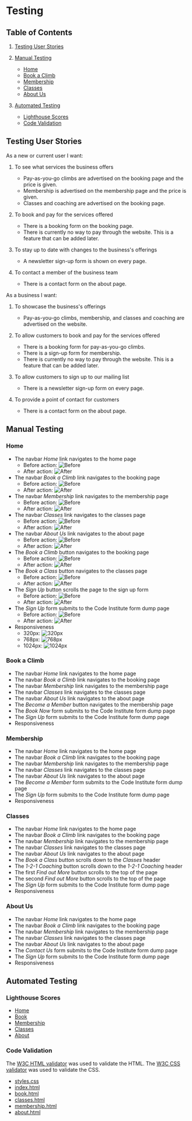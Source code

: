 # Testing

## Table of Contents

1. [Testing User Stories](#testing-user-stories)
2. [Manual Testing](#manual-testing)

   - [Home](#home)
   - [Book a Climb](#book)
   - [Membership](#membership)
   - [Classes](#classes)
   - [About Us](#about)

3. [Automated Testing](#automated-testing)

   - [Lighthouse Scores](#lighthouse-scores)
   - [Code Validation](#code-validation)

<a name="#testing-user-stores"></a>

## Testing User Stories

As a new or current user I want:

1. To see what services the business offers

   - Pay-as-you-go climbs are advertised on the booking page and the price is given.
   - Membership is advertised on the membership page and the price is given.
   - Classes and coaching are advertised on the booking page.

2. To book and pay for the services offered

   - There is a booking form on the booking page.
   - There is currently no way to pay through the website. This is a feature that can be added later.

3. To stay up to date with changes to the business's offerings

   - A newsletter sign-up form is shown on every page.

4. To contact a member of the business team

   - There is a contact form on the about page.

As a business I want:

1. To showcase the business's offerings

   - Pay-as-you-go climbs, membership, and classes and coaching are advertised on the website.

2. To allow customers to book and pay for the services offered

   - There is a booking form for pay-as-you-go climbs.
   - There is a sign-up form for membership.
   - There is currently no way to pay through the website. This is a feature that can be added later.

3. To allow customers to sign up to our mailing list

   - There is a newsletter sign-up form on every page.

4. To provide a point of contact for customers

   - There is a contact form on the about page.

<a name="#manual-testing"></a>

## Manual Testing

<a name="#home">

### Home

- The navbar _Home_ link navigates to the home page
  - Before action:
    ![Before](documentation/testing/home/home-nav/before.jpg)
  - After action:
    ![After](documentation/testing/home/home-nav/after.jpg)
- The navbar _Book a Climb_ link navigates to the booking page
  - Before action:
    ![Before](documentation/testing/home/book-nav/before.jpg)
  - After action:
    ![After](documentation/testing/home/book-nav/after.jpg)
- The navbar _Membership_ link navigates to the membership page
  - Before action:
    ![Before](documentation/testing/home/membership-nav/before.jpg)
  - After action:
    ![After](documentation/testing/home/membership-nav/after.jpg)
- The navbar _Classes_ link navigates to the classes page
  - Before action:
    ![Before](documentation/testing/home/classes-nav/before.jpg)
  - After action:
    ![After](documentation/testing/home/classes-nav/after.jpg)
- The navbar _About Us_ link navigates to the about page
  - Before action:
    ![Before](documentation/testing/home/about-nav/before.jpg)
  - After action:
    ![After](documentation/testing/home/about-nav/after.jpg)
- The _Book a Climb_ button navigates to the booking page
  - Before action:
    ![Before](documentation/testing/home/book-button/before.jpg)
  - After action:
    ![After](documentation/testing/home/book-button/after.jpg)
- The _Book a Class_ button navigates to the classes page
  - Before action:
    ![Before](documentation/testing/home/classes-button/before.jpg)
  - After action:
    ![After](documentation/testing/home/classes-button/after.jpg)
- The _Sign Up_ button scrolls the page to the sign up form
  - Before action:
    ![Before](documentation/testing/home/sign-up-button/before.jpg)
  - After action:
    ![After](documentation/testing/home/sign-up-button/after.jpg)
- The _Sign Up_ form submits to the Code Institute form dump page
  - Before action:
    ![Before](documentation/testing/home/sign-up-button/before.jpg)
  - After action:
    ![After](documentation/testing/home/sign-up-button/after.jpg)
- Responsiveness
  - 320px:
    ![320px](documentation/testing/home/responsiveness/320px.jpg)
  - 768px:
    ![768px](documentation/testing/home/responsiveness/768px.jpg)
  - 1024px:
    ![1024px](documentation/testing/home/responsiveness/1024px.jpg)

<a name="#book">

### Book a Climb

- The navbar _Home_ link navigates to the home page
- The navbar _Book a Climb_ link navigates to the booking page
- The navbar _Membership_ link navigates to the membership page
- The navbar _Classes_ link navigates to the classes page
- The navbar _About Us_ link navigates to the about page
- The _Become a Member_ button navigates to the membership page
- The _Book Now_ form submits to the Code Institute form dump page
- The _Sign Up_ form submits to the Code Institute form dump page
- Responsiveness

<a name="#membership">

### Membership

- The navbar _Home_ link navigates to the home page
- The navbar _Book a Climb_ link navigates to the booking page
- The navbar _Membership_ link navigates to the membership page
- The navbar _Classes_ link navigates to the classes page
- The navbar _About Us_ link navigates to the about page
- The _Become a Member_ form submits to the Code Institute form dump page
- The _Sign Up_ form submits to the Code Institute form dump page
- Responsiveness

<a name="#classes">

### Classes

- The navbar _Home_ link navigates to the home page
- The navbar _Book a Climb_ link navigates to the booking page
- The navbar _Membership_ link navigates to the membership page
- The navbar _Classes_ link navigates to the classes page
- The navbar _About Us_ link navigates to the about page
- The _Book a Class_ button scrolls down to the _Classes_ header
- The _1-2-1 Coaching_ button scrolls down to the _1-2-1 Coaching_ header
- The first _Find out More_ button scrolls to the top of the page
- The second _Find out More_ button scrolls to the top of the page
- The _Sign Up_ form submits to the Code Institute form dump page
- Responsiveness

<a name="#about">

### About Us

- The navbar _Home_ link navigates to the home page
- The navbar _Book a Climb_ link navigates to the booking page
- The navbar _Membership_ link navigates to the membership page
- The navbar _Classes_ link navigates to the classes page
- The navbar _About Us_ link navigates to the about page
- The _Contact Us_ form submits to the Code Institute form dump page
- The _Sign Up_ form submits to the Code Institute form dump page
- Responsiveness

<a name="#automated-testing"></a>

## Automated Testing

<a name="#lighthouse-scores"></a>

### Lighthouse Scores

- [Home](documentation/lighthouse/index.pdf)
- [Book](documentation/lighthouse/book.pdf)
- [Membership](documentation/lighthouse/membership.pdf)
- [Classes](documentation/lighthouse/classes.pdf)
- [About](documentation/lighthouse/about.pdf)

<a name="#code-validation"></a>

### Code Validation

The [W3C HTML validator](https://validator.w3.org/) was used to validate the HTML.
The [W3C CSS validator](https://jigsaw.w3.org/css-validator/) was used to validate the CSS.

- [styles.css](documentation/validation/styles.css.pdf)
- [index.html](documentation/validation/index.html.pdf)
- [book.html](documentation/validation/book.html.pdf)
- [classes.html](documentation/validation/classes.html.pdf)
- [membership.html](documentation/validation/membership.html.pdf)
- [about.html](documentation/validation/about.html.pdf)
